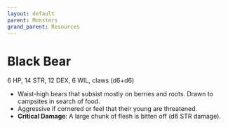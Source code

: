 ```yaml
---
layout: default
parent: Monsters
grand_parent: Resources
---
```


# Black Bear

6 HP, 14 STR, 12 DEX, 6 WIL, claws (d6+d6)

- Waist-high bears that subsist mostly on berries and roots. Drawn to campsites in search of food.  
- Aggressive if cornered or feel that their young are threatened. 
- **Critical Damage**: A large chunk of flesh is bitten off (d6 STR damage).